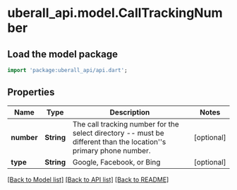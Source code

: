 # uberall_api.model.CallTrackingNumber

## Load the model package
```dart
import 'package:uberall_api/api.dart';
```

## Properties
Name | Type | Description | Notes
------------ | ------------- | ------------- | -------------
**number** | **String** | The call tracking number for the select directory -- must be different than the location''s primary phone number. | [optional] 
**type** | **String** | Google, Facebook, or Bing | [optional] 

[[Back to Model list]](../README.md#documentation-for-models) [[Back to API list]](../README.md#documentation-for-api-endpoints) [[Back to README]](../README.md)


